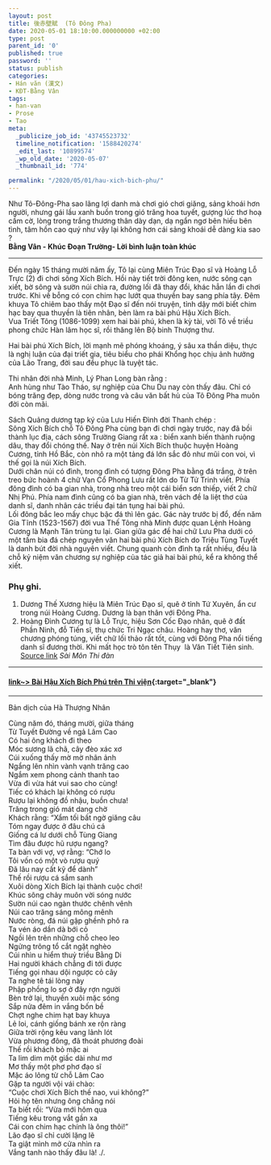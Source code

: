 ```yaml
---
layout: post
title: 後赤壁賦  (Tô Đông Pha)
date: 2020-05-01 18:10:00.000000000 +02:00
type: post
parent_id: '0'
published: true
password: ''
status: publish
categories:
- Hán văn (漢文)
- KĐT-Bằng Vân
tags:
- han-van
- Prose
- Tao
meta:
  _publicize_job_id: '43745523732'
  timeline_notification: '1588420274'
  _edit_last: '10899574'
  _wp_old_date: '2020-05-07'
  _thumbnail_id: '774'

permalink: "/2020/05/01/hau-xich-bich-phu/"
---
```


Như Tô-Đông-Pha sao lãng lợi danh mà chơi gió chơi giăng, sảng khoái hơn người, nhưng gái lầu xanh buồn trong gió trăng hoa tuyết, gượng lúc thơ hoạ cầm cờ, lòng trong trắng thương thân dày dạn, dạ ngẩn ngơ bên hiếu bên tình, tâm hồn cao quý như vậy lại không hơn cái sảng khoái dễ dàng kia sao ?  
**Bằng Vân - Khúc Đoạn Trường- Lời bình luận toàn khúc**  

***
 

Đến ngày 15 tháng mười năm ấy, Tô lại cùng Miên Trúc Đạo sĩ và Hoàng Lỗ Trực (2) đi chơi sông Xích Bích. Hồi này tiết trời đông ken, nước sông cạn xiết, bờ sông và sườn núi chìa ra, đường lối đã thay đổi, khác hẳn lần đi chơi trước. Khi về bỗng có con chim hạc lướt qua thuyền bay sang phía tây. Đêm khuya Tô chiêm bao thấy một Đạo sĩ đến nói truyện, tỉnh dậy mới biết chim hạc bay qua thuyền là tiên nhân, bèn làm ra bài phú Hậu Xích Bích.  
Vua Triết Tông (1086-1099) xem hai bài phú, khen là kỳ tài, vời Tô về triều phong chức Hàn lâm học sĩ, rồi thăng lên Bộ binh Thượng thư.  


Hai bài phú Xích Bích, lời mạnh mẽ phóng khoáng, ý sâu xa thần diệu, thực là nghị luận của đại triết gia, tiêu biểu cho phái Khổng học chịu ảnh hưởng của Lão Trang, đời sau đều phục là tuyệt tác.  


Thi nhân đời nhà Minh, Lý Phan Long bàn rằng :  
Anh hùng như Tào Tháo, sự nghiệp của Chu Du nay còn thấy đâu. Chỉ có bóng trăng đẹp, dòng nước trong và câu văn bất hủ của Tô Đông Pha muôn đời còn mãi.  


Sách Quảng dương tạp ký của Lưu Hiến Đình đời Thanh chép :  
Sông Xích Bích chỗ Tô Đông Pha cùng bạn đi chơi ngày trước, nay đã bồi thành lục địa, cách sông Trường Giang rất xa : biển xanh biến thành ruộng dâu, thay đổi chóng thế. Nay ở trên núi Xích Bích thuộc huyện Hoàng Cương, tỉnh Hồ Bắc, còn nhô ra một tảng đá lớn sắc đỏ như mũi con voi, vì thế gọi là núi Xích Bích.  
Dưới chân núi có đình, trong đình có tượng Đông Pha bằng đá trắng, ở trên treo bức hoành 4 chữ Vạn Cổ Phong Lưu rất lớn do Từ Tử Trinh viết. Phía đông đình có ba gian nhà, trong nhà treo một cái biển sơn thiếp, viết 2 chữ Nhị Phú. Phía nam đình cũng có ba gian nhà, trên vách đề la liệt thơ của danh sĩ, danh nhân các triều đại tán tụng hai bài phú.  
Lối đông bắc leo mấy chục bậc đá thì lên gác. Gác này trước bị đổ, đến năm Gia Tĩnh (1523-1567) đời vua Thế Tông nhà Minh được quan Lệnh Hoàng Cương là Mạnh Tân trùng tu lại. Gian giữa gác đề hai chữ Lưu Pha dưới có một tấm bia đá chép nguyên văn hai bài phú Xích Bích do Triệu Tùng Tuyết là danh bút đời nhà nguyên viết. Chung quanh còn đình tạ rất nhiều, đều là chỗ kỷ niệm văn chương sự nghiệp của tác giả hai bài phú, kể ra không thể xiết.  


### Phụ ghi.


1. Dương Thế Xương hiệu là Miên Trúc Đạo sĩ, quê ở tỉnh Tứ Xuyên, ẩn cư trong núi Hoàng Cương. Dương là bạn thân với Đông Pha.  
2. Hoàng Đình Cương tự là Lỗ Trực, hiệu Sơn Cốc Đạo nhân, quê ở đất Phần Ninh, đỗ Tiến sĩ, thụ chức Tri Ngạc châu. Hoàng hay thơ, văn chương phóng túng, viết chữ lối thảo rất tốt, cùng với Đông Pha nổi tiếng danh sĩ đương thời. Khi mất học trò tôn tên Thụy&nbsp; là Văn Tiết Tiên sinh.  
[Source link](http://www.saimonthidan.com/?c=article&p=1037) *Sài Môn Thi đàn*

***


#### [link~> Bài Hậu Xích Bích Phú trên Thi viện](https://www.thivien.net/T%C3%B4-Th%E1%BB%A9c/H%E1%BA%ADu-X%C3%ADch-B%C3%ADch-ph%C3%BA/poem-BfwldcS0qekxn1B0b2u_yw){:target="_blank"}   

***

Bản dịch của Hà Thượng Nhân  

Cùng năm đó, tháng mười, giữa tháng  
Từ Tuyết Đường về ngả Lâm Cao  
Có hai ông khách đi theo  
Móc sương lã chã, cây đèo xác xơ  
Cúi xuống thấy mờ mờ nhân ảnh  
Ngẩng lên nhìn vành vạnh trăng cao  
Ngắm xem phong cảnh thanh tao  
Vừa đi vừa hát vui sao cho cùng!  
Tiếc có khách lại không có rượu  
Rượu lại không đồ nhậu, buồn chưa!  
Trăng trong gió mát dang chờ  
Khách rằng: “Xẩm tối bất ngờ giăng câu  
Tóm ngay được ở đâu chú cá  
Giống cá lư dưới chỗ Tùng Giang  
Tìm đâu được hũ rượu ngang?  
Ta bàn với vợ, vợ rằng: “Chớ lo  
Tôi vốn có một vò rượu quý  
Ðã lâu nay cất kỹ để dành”  
Thế rồi rượu cá sắm sanh  
Xuôi dòng Xích Bích lại thành cuộc chơi!  
Khúc sông chảy muôn vời sóng nước  
Sườn núi cao ngàn thước chênh vênh  
Núi cao trăng sáng mông mênh  
Nước ròng, đá núi gập ghềnh phô ra  
Ta vén áo dần dà bới cỏ  
Ngồi lên trên những chỗ cheo leo  
Ngửng trông tổ cắt ngặt nghèo  
Cúi nhìn u hiểm thuỷ triều Bằng Di  
Hai người khách chẳng đi tới được  
Tiếng gọi nhau dội ngược cỏ cây  
Ta nghe tê tái lòng này  
Phập phồng lo sợ ở đây rợn người  
Bèn trở lại, thuyền xuôi mặc sóng  
Sắp nửa đêm in vắng bốn bề  
Chợt nghe chim hạt bay khuya  
Lẻ loi, cánh giống bánh xe rộn ràng  
Giữa trời rộng kêu vang lảnh lót  
Vừa phương đông, đã thoát phương đoài  
Thế rồi khách bỏ mặc ai  
Ta lim dim một giấc dài như mơ  
Mơ thấy một phơ phơ đạo sĩ  
Mặc áo lông từ chỗ Lâm Cao  
Gặp ta người vội vái chào:  
“Cuộc chơi Xích Bích thế nao, vui không?”  
Hỏi họ tên nhưng ông chẳng nói  
Ta biết rồi: “Vừa mới hôm qua  
Tiếng kêu trong vắt gần xa  
Cái con chim hạc chính là ông thôi!”  
Lão đạo sĩ chỉ cười lặng lẽ  
Ta giật mình mở cửa nhìn ra  
Vắng tanh nào thấy đâu là!
./.